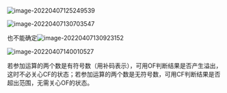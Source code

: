 ![image-20220407125249539](D:/Data/typora/photo/image-20220407125249539.png)

![image-20220407130703547](D:/Data/typora/photo/image-20220407130703547.png)

也不能确定![image-20220407130923152](D:/Data/typora/photo/image-20220407130923152.png)

![image-20220407140010527](D:/Data/typora/photo/image-20220407140010527.png)

若参加运算的两个数是有符号数（用补码表示），可用OF判断结果是否产生溢出，这时不必关心CF的状态；若参加运算的两个数是无符号数，可用CF判断结果是否超出范围，无需关心OF的状态。